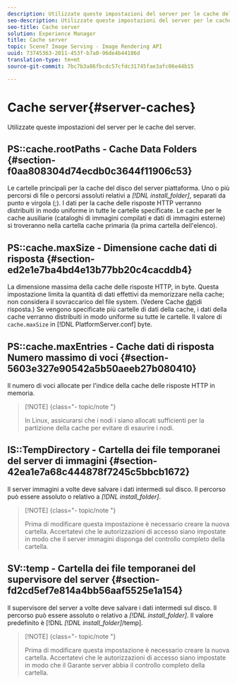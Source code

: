 ```yaml
---
description: Utilizzate queste impostazioni del server per le cache del server.
seo-description: Utilizzate queste impostazioni del server per le cache del server.
seo-title: Cache server
solution: Experience Manager
title: Cache server
topic: Scene7 Image Serving - Image Rendering API
uuid: 73745363-2011-453f-b7a0-96de4b44186d
translation-type: tm+mt
source-git-commit: 7bc7b3a86fbcdc57cfdc31745fae3afc06e44b15

---
```



# Cache server{#server-caches}

Utilizzate queste impostazioni del server per le cache del server.

## PS::cache.rootPaths - Cache Data Folders {#section-f0aa808304d74ecdb0c3644f11906c53}

Le cartelle principali per la cache del disco del server piattaforma. Uno o più percorsi di file o percorsi assoluti relativi a *[!DNL install_folder]*, separati da punto e virgola (;). I dati per la cache delle risposte HTTP verranno distribuiti in modo uniforme in tutte le cartelle specificate. Le cache per le cache ausiliarie (cataloghi di immagini compilati e dati di immagini esterne) si troveranno nella cartella cache primaria (la prima cartella dell&#39;elenco).

## PS::cache.maxSize - Dimensione cache dati di risposta {#section-ed2e1e7ba4bd4e13b77bb20c4cacddb4}

La dimensione massima della cache delle risposte HTTP, in byte. Questa impostazione limita la quantità di dati effettivi da memorizzare nella cache; non considera il sovraccarico del file system. (Vedere Cache [dati](../../../../is-api/image-serving-api-ref/c-configuration-and-administration/c-data-caches/c-response-data-cache.md#concept-81ea996c242441f2a69f7e9d9b3a29ca)di risposta.) Se vengono specificate più cartelle di dati della cache, i dati della cache verranno distribuiti in modo uniforme su tutte le cartelle. Il valore di `cache.maxSize` in [!DNL PlatformServer.conf] byte.

## PS::cache.maxEntries - Cache dati di risposta Numero massimo di voci {#section-5603e327e90542a5b50aeeb27b080410}

Il numero di voci allocate per l&#39;indice della cache delle risposte HTTP in memoria.

>[!NOTE] {class=&quot;- topic/note &quot;}
>
>In Linux, assicurarsi che i nodi i siano allocati sufficienti per la partizione della cache per evitare di esaurire i nodi.

## IS::TempDirectory - Cartella dei file temporanei del server di immagini {#section-42ea1e7a68c444878f7245c5bbcb1672}

Il server immagini a volte deve salvare i dati intermedi sul disco. Il percorso può essere assoluto o relativo a *[!DNL install_folder]*.

>[!NOTE] {class=&quot;- topic/note &quot;}
>
>Prima di modificare questa impostazione è necessario creare la nuova cartella. Accertatevi che le autorizzazioni di accesso siano impostate in modo che il server immagini disponga del controllo completo della cartella.

## SV::temp - Cartella dei file temporanei del supervisore del server {#section-fd2cd5ef7e814a4bb56aaf5525e1a154}

Il supervisore del server a volte deve salvare i dati intermedi sul disco. Il percorso può essere assoluto o relativo a *[!DNL install_folder]*. Il valore predefinito è [!DNL *[!DNL install_folder]*/temp].

>[!NOTE] {class=&quot;- topic/note &quot;}
>
>Prima di modificare questa impostazione è necessario creare la nuova cartella. Accertatevi che le autorizzazioni di accesso siano impostate in modo che il Garante server abbia il controllo completo della cartella.

